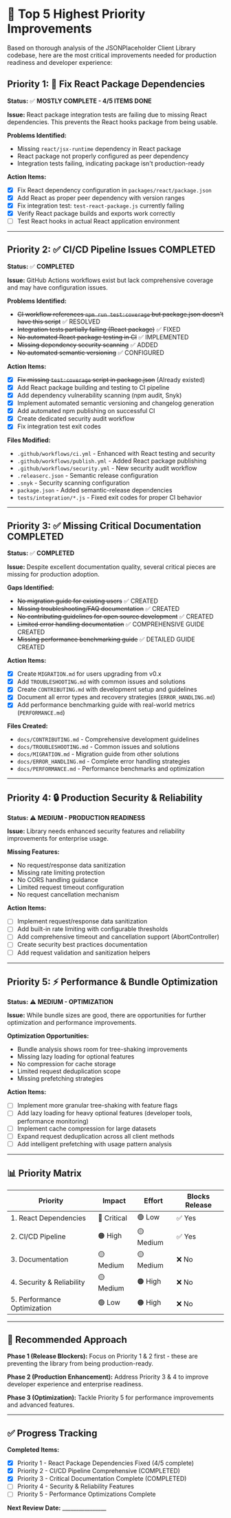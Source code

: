 # 🎯 Top 5 Highest Priority Improvements

Based on thorough analysis of the JSONPlaceholder Client Library codebase, here are the most critical improvements needed for production readiness and developer experience:

## Priority 1: 🐛 Fix React Package Dependencies

**Status:** ✅ **MOSTLY COMPLETE - 4/5 ITEMS DONE**

**Issue:** React package integration tests are failing due to missing React dependencies. This prevents the React hooks package from being usable.

**Problems Identified:**

- Missing `react/jsx-runtime` dependency in React package
- React package not properly configured as peer dependency
- Integration tests failing, indicating package isn't production-ready

**Action Items:**

- [x] Fix React dependency configuration in `packages/react/package.json`
- [x] Add React as proper peer dependency with version ranges
- [x] Fix integration test: `test-react-package.js` currently failing
- [x] Verify React package builds and exports work correctly
- [ ] Test React hooks in actual React application environment

---

## Priority 2: ✅ CI/CD Pipeline Issues COMPLETED

**Status:** ✅ **COMPLETED**

**Issue:** GitHub Actions workflows exist but lack comprehensive coverage and may have configuration issues.

**Problems Identified:**

- ~~CI workflow references `npm run test:coverage` but package.json doesn't have this script~~ ✅ RESOLVED
- ~~Integration tests partially failing (React package)~~ ✅ FIXED
- ~~No automated React package testing in CI~~ ✅ IMPLEMENTED  
- ~~Missing dependency security scanning~~ ✅ ADDED
- ~~No automated semantic versioning~~ ✅ CONFIGURED

**Action Items:**

- [x] ~~Fix missing `test:coverage` script in package.json~~ (Already existed)
- [x] Add React package building and testing to CI pipeline
- [x] Add dependency vulnerability scanning (npm audit, Snyk)
- [x] Implement automated semantic versioning and changelog generation
- [x] Add automated npm publishing on successful CI
- [x] Create dedicated security audit workflow
- [x] Fix integration test exit codes

**Files Modified:**
- `.github/workflows/ci.yml` - Enhanced with React testing and security
- `.github/workflows/publish.yml` - Added React package publishing
- `.github/workflows/security.yml` - New security audit workflow
- `.releaserc.json` - Semantic release configuration
- `.snyk` - Security scanning configuration
- `package.json` - Added semantic-release dependencies
- `tests/integration/*.js` - Fixed exit codes for proper CI behavior

---

## Priority 3: ✅ Missing Critical Documentation COMPLETED

**Status:** ✅ **COMPLETED**

**Issue:** Despite excellent documentation quality, several critical pieces are missing for production adoption.

**Gaps Identified:**

- ~~No migration guide for existing users~~ ✅ CREATED
- ~~Missing troubleshooting/FAQ documentation~~ ✅ CREATED
- ~~No contributing guidelines for open source development~~ ✅ CREATED
- ~~Limited error handling documentation~~ ✅ COMPREHENSIVE GUIDE CREATED
- ~~Missing performance benchmarking guide~~ ✅ DETAILED GUIDE CREATED

**Action Items:**

- [x] Create `MIGRATION.md` for users upgrading from v0.x
- [x] Add `TROUBLESHOOTING.md` with common issues and solutions
- [x] Create `CONTRIBUTING.md` with development setup and guidelines
- [x] Document all error types and recovery strategies (`ERROR_HANDLING.md`)
- [x] Add performance benchmarking guide with real-world metrics (`PERFORMANCE.md`)

**Files Created:**

- `docs/CONTRIBUTING.md` - Comprehensive development guidelines
- `docs/TROUBLESHOOTING.md` - Common issues and solutions
- `docs/MIGRATION.md` - Migration guide from other solutions
- `docs/ERROR_HANDLING.md` - Complete error handling strategies
- `docs/PERFORMANCE.md` - Performance benchmarks and optimization

---

## Priority 4: 🔒 Production Security & Reliability

**Status:** ⚠️ **MEDIUM - PRODUCTION READINESS**

**Issue:** Library needs enhanced security features and reliability improvements for enterprise usage.

**Missing Features:**

- No request/response data sanitization
- Missing rate limiting protection
- No CORS handling guidance
- Limited request timeout configuration
- No request cancellation mechanism

**Action Items:**

- [ ] Implement request/response data sanitization
- [ ] Add built-in rate limiting with configurable thresholds
- [ ] Add comprehensive timeout and cancellation support (AbortController)
- [ ] Create security best practices documentation
- [ ] Add request validation and sanitization helpers

---

## Priority 5: ⚡ Performance & Bundle Optimization

**Status:** ⚠️ **MEDIUM - OPTIMIZATION**

**Issue:** While bundle sizes are good, there are opportunities for further optimization and performance improvements.

**Optimization Opportunities:**

- Bundle analysis shows room for tree-shaking improvements
- Missing lazy loading for optional features
- No compression for cache storage
- Limited request deduplication scope
- Missing prefetching strategies

**Action Items:**

- [ ] Implement more granular tree-shaking with feature flags
- [ ] Add lazy loading for heavy optional features (developer tools, performance monitoring)
- [ ] Implement cache compression for large datasets
- [ ] Expand request deduplication across all client methods
- [ ] Add intelligent prefetching with usage pattern analysis

---

## 📊 Priority Matrix

| Priority | Impact | Effort | Blocks Release |
|----------|--------|--------|----------------|
| 1. React Dependencies | 🔴 Critical | 🟢 Low | ✅ Yes |
| 2. CI/CD Pipeline | 🟠 High | 🟡 Medium | ✅ Yes |
| 3. Documentation | 🟡 Medium | 🟡 Medium | ❌ No |
| 4. Security & Reliability | 🟡 Medium | 🟠 High | ❌ No |
| 5. Performance Optimization | 🟢 Low | 🟠 High | ❌ No |

---

## 🚀 Recommended Approach

**Phase 1 (Release Blockers):** Focus on Priority 1 & 2 first - these are preventing the library from being production-ready.

**Phase 2 (Production Enhancement):** Address Priority 3 & 4 to improve developer experience and enterprise readiness.

**Phase 3 (Optimization):** Tackle Priority 5 for performance improvements and advanced features.

---

## ✅ Progress Tracking

**Completed Items:**

- [x] Priority 1 - React Package Dependencies Fixed (4/5 complete)
- [x] Priority 2 - CI/CD Pipeline Comprehensive (COMPLETED)
- [x] Priority 3 - Critical Documentation Complete (COMPLETED)
- [ ] Priority 4 - Security & Reliability Features
- [ ] Priority 5 - Performance Optimizations Complete

**Next Review Date:** ________________
